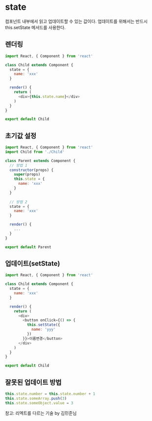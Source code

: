 # state

컴포넌트 내부에서 읽고 업데이트할 수 있는 값이다.
업데이트를 위해서는 반드시 this.setState 메서드를 사용한다.

## 렌더링

```javascript
import React, { Component } from 'react'

class Child extends Component {
  state = {
    name: 'xxx'
  }

  render() {
    return (
      <div>{this.state.name}</div>
    )
  }
}

export default Child
```

## 초기값 설정

```javascript
import React, { Component } from 'react'
import Child from './Child'

class Parent extends Component {
  // 방법 1
  constructor(props) {
    super(props)
    this.state = {
      name: 'xxx'
    }
  }
  
  // 방법 2
  state = {
    name: 'xxx'
  }  

  render() {
    ...
  }
}

export default Parent
```

## 업데이트(setState)

```javascript
import React, { Component } from 'react'

class Child extends Component {
  state = {
    name: 'xxx'
  }

  render() {
    return (
      <div>
        <button onClick={() => {
          this.setState({
            name: 'yyy'
          })
        }}>이름변경</button>
      </div>
    )
  }
}

export default Child
```

## 잘못된 업데이트 방법

```javascript
this.state.number = this.state.number + 1
this.state.someArray.push(3)
this.state.someObject.value = 3
```

참고:
리엑트를 다르는 기술 by 김민준님